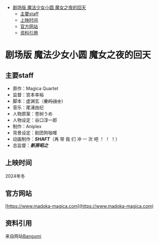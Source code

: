 - [剧场版 魔法少女小圆 魔女之夜的回天](#剧场版-魔法少女小圆-魔女之夜的回天)
  - [主要staff](#主要staff)
  - [上映时间](#上映时间)
  - [官方网站](#官方网站)
  - [资料引用](#资料引用)

# 剧场版 魔法少女小圆 魔女之夜的回天

## 主要staff
- 原作：Magica Quartet
- 监督：宫本幸裕
- 脚本：虚渊玄（~~爱的战士~~）
- 音乐：尾浦由纪
- 人物原案：苍树うめ
- 人物设定：谷口淳一郎
- 制作：Aniplex
- 背景设定：剧团狗咖喱
- 动画制作：***SHAFT***（再 带 我 们 冲 一 次 吧 ！ ！ ！）
- 总监督：***新房昭之***

## 上映时间
2024年冬

## 官方网站
[https://www.madoka-magica.com](https://www.madoka-magica.com)

## 资料引用
来自网站[Bangumi](https://bgm.tv/subject/334105)
